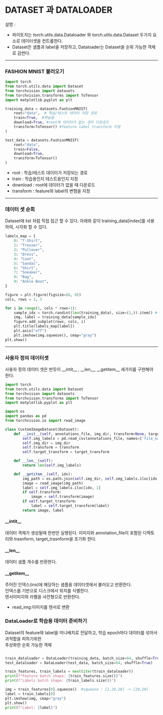 # DATASET 과 DATALOADER

설명 : 
- 파이토치는 torch.utils.data.Dataloader 와 torch.utils.data.Dataset 두가지 요소로 데이터셋을 컨트롤한다.
- Dataset은 샘플과 label을 저장하고, Dataloader는 Dataset을 순회 가능한 객체로 감싼다.

---

### FASHION MNIST 불러오기

```python
import torch
from torch.utils.data import Dataset
from torchvision import datasets
from torchvision.transforms import ToTensor
import matplotlib.pyplot as plt

training_data = datasets.FashionMNIST(
    root="data",  # 학습/테스트 데이터 저장 경로
    train=True,  #학습용
    download=True, #root에 데이터가 없는 경우 다운로드
    transform=ToTensor() #feature label transform 지정
)

test_data = datasets.FashionMNIST(
    root="data",
    train=False,
    download=True,
    transform=ToTensor()
)

```
- root : 학습/테스트 데이터가 저장되는 경로
- train : 학습용인지 테스트용인지 지정
- download : root에 데이터가 없을 때 다운로드
- transform : feature와 label의 변형을 지정

___

### 데이터 셋 순회

Dataset에 list 처럼 직접 접근 할 수 있다.
아래와 같이 training_data[index]를 사용하여, 시각화 할 수 있다.

```python
labels_map = {
    0: "T-Shirt",
    1: "Trouser",
    2: "Pullover",
    3: "Dress",
    4: "Coat",
    5: "Sandal",
    6: "Shirt",
    7: "Sneaker",
    8: "Bag",
    9: "Ankle Boot",
}

figure = plt.figure(figsize=(8, 8))
cols, rows = 3, 3

for i in range(1, cols * rows+1):
    sample_idx = torch.randint(len(training_data), size=(1,)).item() #랜덤하게 index 생성
    img, label = training_data[sample_idx]
    figure.add_subplot(rows, cols, i)
    plt.title(labels_map[label])
    plt.axis("off")
    plt.imshow(img.squeeze(), cmap="gray")
plt.show()

```
---
### 사용자 정의 데이터셋

사용자 정의 데이터 셋은 반듯이 &#95;&#95;intit&#95;&#95; , &#95;&#95;len&#95;&#95;, &#95;&#95;getitem&#95;&#95; 
세가지를 구현해야 한다.

```python
import torch
from torch.utils.data import Dataset
from torchvision import datasets
from torchvision.transforms import ToTensor
import matplotlib.pyplot as plt

import os
import pandas as pd
from torchvision.io import read_image

class CustomImageDataset(Dataset):
    def __init__(self, annotations_file, img_dir, transform=None, target_transform=None):
        self.img_labels = pd.read_csv(annotations_file, names=['file_name', 'label'])
        self.img_dir = img_dir
        self.transform = transform
        self.target_transform = target_transform

    def __len__(self):
        return len(self.img_labels)

    def __getitem__(self, idx):
        img_path = os.path.join(self.img_dir, self.img_labels.iloc[idx, 0])
        image = read_image(img_path)
        label = self.img_labels.iloc[idx, 1]
        if self.transform:
            image = self.transform(image)
        if self.target_transform:
            label = self.target_transform(label)
        return image, label

```

#### &#95;&#95;intit&#95;&#95; 

데이터 객체가 생성될때 한번만 실행된다. 이미지와 annotation_file이 포함된 디렉토리와 trasnform, target_trasnform을 초기화 한다.

#### &#95;&#95;len&#95;&#95;

데이터 샘플 개수를 반환한다.

#### &#95;&#95;getitem&#95;&#95;

주어진 인덱스(inx)에 해당하는 샘플을 데이터셋에서 불러오고 반환한다.<br>
인덱스를 기반으로 디스크에서 위치를 식별한다.<br>
텐서이미지와 라벨을 사전형으로 반환한다.

- read_img:이미지를 텐서로 변환


### DataLoader로 학습용 데이터 준비하기

Dataset의 feature와 label을 미니배치로 전달하고, 학습 epoch마다 데이터를 섞어서 과적합을 피하기위한<br>
추상화한 순회 가능한 객체

```python

train_dataloader = DataLoader(training_data, batch_size=64, shuffle=True)
test_dataloader = DataLoader(test_data, batch_size=64, shuffle=True)

train_features, train_labels = next(iter(train_dataloader))
print(f"Feature batch shape: {train_features.size()}")
print(f"Labels batch shape: {train_labels.size()}")

img = train_features[0].squeeze()  #squeeze : [1,28,28] -> [28,28]
label = train_labels[0]
plt.imshow(img, cmap="gray")
plt.show()
print(f"Label: {label}")
```